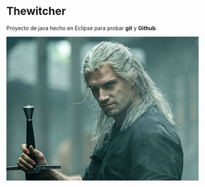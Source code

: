 # Thewitcher
Proyecto de java hecho en Eclipse para probar **git** y **Github**.


![](images/thewitcher.jpg)
